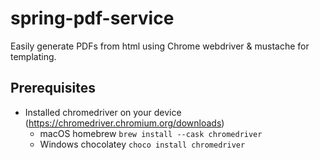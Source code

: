# spring-pdf-service
Easily generate PDFs from html using Chrome webdriver & mustache for templating.

## Prerequisites
* Installed chromedriver on your device (https://chromedriver.chromium.org/downloads)
  * macOS homebrew `brew install --cask chromedriver` 
  * Windows chocolatey `choco install chromedriver` 

